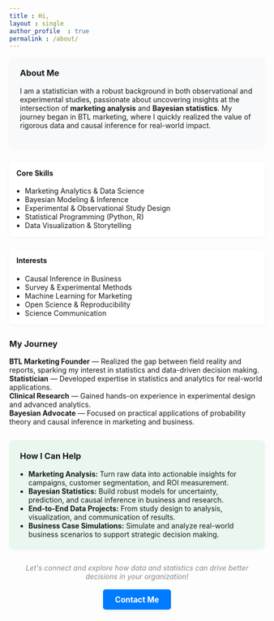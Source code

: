 ```yaml
---
title : Hi,
layout : single
author_profile	: true
permalink : /about/
---
```


<div style="background: #f8f9fa; border-radius: 8px; padding: 1.5em; margin-bottom: 2em; box-shadow: 0 2px 8px rgba(0,0,0,0.03);">
  <h3 style="margin-top: 0;">About Me</h3>
  <p>I am a statistician with a robust background in both observational and experimental studies, passionate about uncovering insights at the intersection of <b>marketing analysis</b> and <b>Bayesian statistics</b>. My journey began in BTL marketing, where I quickly realized the value of rigorous data and causal inference for real-world impact.</p>
</div>

<div style="display: flex; flex-wrap: wrap; gap: 24px; margin-bottom: 2em;">
  <div style="flex: 1 1 220px; background: #fff; border-radius: 8px; box-shadow: 0 2px 8px rgba(0,0,0,0.04); padding: 1em; min-width: 220px;">
    <h4 style="margin-top: 0;">Core Skills</h4>
    <ul style="margin: 0; padding-left: 1.2em;">
      <li>Marketing Analytics & Data Science</li>
      <li>Bayesian Modeling & Inference</li>
      <li>Experimental & Observational Study Design</li>
      <li>Statistical Programming (Python, R)</li>
      <li>Data Visualization & Storytelling</li>
    </ul>
  </div>
  <div style="flex: 1 1 220px; background: #fff; border-radius: 8px; box-shadow: 0 2px 8px rgba(0,0,0,0.04); padding: 1em; min-width: 220px;">
    <h4 style="margin-top: 0;">Interests</h4>
    <ul style="margin: 0; padding-left: 1.2em;">
      <li>Causal Inference in Business</li>
      <li>Survey & Experimental Methods</li>
      <li>Machine Learning for Marketing</li>
      <li>Open Science & Reproducibility</li>
      <li>Science Communication</li>
    </ul>
  </div>
</div>

<div style="margin-bottom: 2em;">
  <h3>My Journey</h3>
  <ul style="list-style: none; padding-left: 0;">
    <li><b>BTL Marketing Founder</b> &mdash; Realized the gap between field reality and reports, sparking my interest in statistics and data-driven decision making.</li>
    <li><b>Statistician</b> &mdash; Developed expertise in statistics and analytics for real-world applications.</li>
    <li><b>Clinical Research</b> &mdash; Gained hands-on experience in experimental design and advanced analytics.</li>
    <li><b>Bayesian Advocate</b> &mdash; Focused on practical applications of probability theory and causal inference in marketing and business.</li>
  </ul>
</div>

<div style="background: #e9f7ef; border-radius: 8px; padding: 1.5em; margin-bottom: 2em; box-shadow: 0 2px 8px rgba(0,0,0,0.03);">
  <h3 style="margin-top: 0;">How I Can Help</h3>
  <ul style="margin: 0; padding-left: 1.2em;">
    <li><b>Marketing Analysis:</b> Turn raw data into actionable insights for campaigns, customer segmentation, and ROI measurement.</li>
    <li><b>Bayesian Statistics:</b> Build robust models for uncertainty, prediction, and causal inference in business and research.</li>
    <li><b>End-to-End Data Projects:</b> From study design to analysis, visualization, and communication of results.</li>
    <li><b>Business Case Simulations:</b> Simulate and analyze real-world business scenarios to support strategic decision making.</li>
  </ul>
</div>

<div style="text-align: center; color: #888; font-size: 1em; margin-top: 2em;">
  <em>Let's connect and explore how data and statistics can drive better decisions in your organization!</em>
</div>

<div style="text-align:center; margin-top:2em;">
  <a href="mailto:ro.esta07@gmail.com" style="background:#007bff; color:#fff; padding:0.7em 1.5em; border-radius:5px; text-decoration:none; font-weight:bold; font-size:1.1em; box-shadow:0 2px 8px rgba(0,0,0,0.08);">Contact Me</a>
</div>

